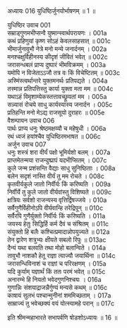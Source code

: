 अध्यायः 016
युधिष्ठिर्जुनयोर्भाषणम् ॥ 1 ॥

युधिष्ठिर उवाच 	001  
सम्राड्गुणमभीप्सन्वै युष्मान्स्वार्थपरायणः ।	001a  
कथं प्रहिणुयां कृष्ण सोऽहं केवलसाहसात् ॥	001c  
भीमार्जुनावुभौ नेत्रे मनो मन्ये जनार्दनम् ।	002a  
मनश्चक्षुर्विहीनस्य कीदृशं जीवितं भवेत् ॥	002c  
जरासन्धबलं प्राप्य दुष्पारं भीमविक्रमम् ।	003a  
यमोपि न विजेताऽऽजौ तत्र वः किं विचेष्टितम् ॥	003c  
अस्मिंस्त्वर्थान्तरे युक्तमनर्थः प्रतिपद्यते ।	004a  
तस्मान्न प्रतिपत्तिस्तु कार्या युक्ता मता मम ॥	004c  
यथाऽहं विमृशाम्येकस्तत्तावच्छ्रूयतां मम ।	005a  
सन्न्यासं रोचये साधु कार्यस्यास्य जनार्दन ।	005c  
प्रतिहन्ति मनो मेऽद्य राजसूयो दुराहरः ॥	005e  
वैशम्पायन उवाच 	006  
पार्थः प्राप्य धनुः श्रेष्ठमक्षय्यौ च महेषुधी ।	006a  
रथं ध्वजं हयांश्चैव युधिष्ठिरमभाषत ॥	006c  
अर्जुन उवाच 	007  
धनुः शस्त्रं शरा वीर्यं पक्षो भूमिर्यशो बलम् ।	007a  
प्राप्तमेतन्मया राजन्दुष्प्रापं यदभीप्सितम् ।	007c  
कुले जन्म प्रशंसन्ति वैद्याः साधु सुनिष्ठिताः ।	008a  
बलेन सदृशं नास्ति वीर्यं तु मम रोचते ।	008c  
कृतवीर्यकुले जातो निर्वीर्यः किं करिष्यति ।	009a  
निर्वीर्ये तु कुले जातो वीर्यवांस्तु विशिष्यते ॥	009c  
क्षत्रियः सर्वशो राजन्यस्य वृत्तिर्द्विषज्जये ।	010a  
सर्वैगुणैर्विहीनोऽपि वीर्यवान्हि तरेद्रिपून् ॥	010c  
सर्वैरपि गुणैर्युक्तो निर्वीर्यः किं करिष्यति ।	011a  
जयस्य हेतुः सिद्धिर्हि कर्म दैवं च संश्रितम् ॥	011c  
संयुक्तो हि बलैः कश्चित्प्रमादान्नोपयुज्यते ॥	012a  
तेन द्वारेण शत्रुभ्यः क्षीयते सबलो रिपुः ॥	013ac  
दैन्यं यथा बलवति तथा मोहो बलान्विते ।	014a  
तावुभौ नाशकौ हेतू राज्ञा त्याज्यौ जयार्थिना ॥	014c  
जरासन्धिविनाशं च राज्ञां च परिरक्षणम् ।	015a  
यदि कुर्याम् यज्ञार्थं किं ततः परमं भवेत् ॥	015c  
अनारम्भे हि नियतो भवेदगुणनिश्चयः ।	016a  
गुणान्निः संशयाद्राजन्नैर्गुण्यं मन्यसे कथम् ॥	016c  
काषायं सुलभं पश्चान्मुनीनां शममिच्छताम् ।	017a  
साम्राज्यं तु भवेच्छक्यं वयं योत्स्यामहे परान् ॥ 	017c  

इति श्रीमन्महाभारते सभापर्वणि षोडशोऽध्यायः ॥ 16 ॥
